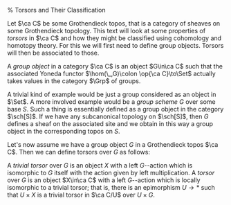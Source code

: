 % Torsors and Their Classification

Let $\ca C$ be some Grothendieck topos, that is a category of sheaves on some
Grothendieck topology. This text will look at some properties of *torsors* in
$\ca C$ and how they might be classified using cohomology and homotopy
theory. For this we will first need to define group objects. Torsors will then
be associated to those.

<defn> A *group object* in a category $\ca C$ is an object $G\in\ca C$ such that
the associated Yoneda functor $\hom(\_,G)\colon \op{\ca C}\to\Set$ actually
takes values in the category $\Grp$ of groups.  </defn>

A trivial kind of example would be just a group considered as an object in
$\Set$. A more involved example would be a *group scheme* $G$ over some base
$S$. Such a thing is essentially defined as a group object in the category
$\sch[S]$. If we have any subcanonical topology on $\sch[S]$, then $G$ defines a
sheaf on the associated site and we obtain in this way a group object in the
corresponding topos on $S$.

Let's now assume we have a group object $G$ in a Grothendieck topos $\ca
C$. Then we can define torsors over $G$ as follows:

<defn> A *trivial torsor* over $G$ is an object $X$ with a left $G$--action
which is isomorphic to $G$ itself with the action given by left
multiplication. A *torsor* over $G$ is an object $X\in\ca C$ with a left
$G$--action which is locally isomorphic to a trivial torsor; that is, there is
an epimorphism $U\to *$ such that $U\times X$ is a trivial torsor in $\ca C/U$
over $U \times G$.  </defn>
